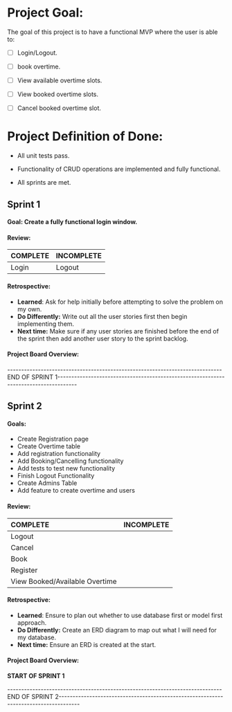 # Project Goal:  

The goal of this project is to have a functional MVP where the user is able to:

- [ ] Login/Logout.

- [ ] book overtime.
- [ ] View available overtime slots.
- [ ] View booked overtime slots.
- [ ] Cancel booked overtime slot. 

# Project Definition of Done:

* All unit tests pass.
* Functionality of CRUD operations are implemented and fully functional.

* All sprints are met.



## Sprint 1

#### Goal: Create a fully functional login window.

#### Review: 

| COMPLETE | INCOMPLETE |
| :------- | ---------- |
| Login    | Logout     |

#### Retrospective:

* **Learned**: Ask for help initially before attempting to solve the problem on my own.
* **Do Differently:** Write out all the user stories first then begin implementing them.
* **Next time:** Make sure if any user stories are finished before the end of the sprint then add another user story to the sprint backlog.

#### Project Board Overview:

-----------------------------------------------------------------------------END OF SPRINT 1-------------------------------------------------------------------------------------





## Sprint 2

#### Goals: 

* Create Registration page
* Create Overtime table
* Add registration functionality
* Add Booking/Cancelling functionality
* Add tests to test new functionality
* Finish Logout Functionality
* Create Admins Table
* Add feature to create overtime and users

#### Review: 

| COMPLETE                       | INCOMPLETE |
| :----------------------------- | ---------- |
| Logout                         |            |
| Cancel                         |            |
| Book                           |            |
| Register                       |            |
| View Booked/Available Overtime |            |

#### Retrospective:

* **Learned**: Ensure to plan out whether to use database first or model first approach.
* **Do Differently:** Create an ERD diagram to map out what I will need for my database.
* **Next time:** Ensure an ERD is created at the start.

#### Project Board Overview:

**START OF SPRINT 1**

-----------------------------------------------------------------------------END OF SPRINT 2-------------------------------------------------------------------------------------